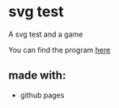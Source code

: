 # svg test
A svg test and a game

You can find the program [here](https://titanium-programming.github.io/svg_test)

## made with:
  - github pages
